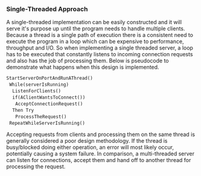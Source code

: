 ### Single-Threaded Approach

A single-threaded implementation can be easily constructed and it will serve it's purpose up until the program needs to handle multiple clients. Because a thread is a single path of execution there is a consistent need to execute the program in a loop which can be expensive to performance, throughput and I/O. So when implementing a single threaded server, a loop has to be executed that constantly listens to incoming connection requests and also has the job of processing them. Below is pseudocode to demonstrate what happens when this design is implemented.      

`StartServerOnPortAndRunAThread()`   
&nbsp;&nbsp;`While(serverIsRunning)`   
&nbsp;&nbsp;&nbsp;&nbsp;`ListenForClients()`   
&nbsp;&nbsp;&nbsp;&nbsp;`if(AClientWantsToConnect())`   
&nbsp;&nbsp;&nbsp;&nbsp;&nbsp;&nbsp;`AcceptConnectionRequest()`   
&nbsp;&nbsp;&nbsp;&nbsp;`Then Try`   
&nbsp;&nbsp;&nbsp;&nbsp;&nbsp;&nbsp;`ProcessTheRequest()`   
&nbsp;&nbsp;`RepeatWhileServerIsRunning()`   

Accepting requests from clients and processing them on the same thread is generally considered a poor design methodology. If the thread is busy/blocked doing either operation, an error will most likely occur, potentially causing a system failure. In comparison, a multi-threaded server can listen for connections, accept them and hand off to another thread for processing the request.


